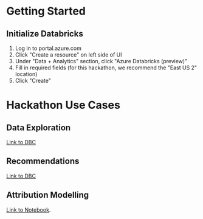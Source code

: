 
# Getting Started

## Initialize Databricks

1. Log in to portal.azure.com
2. Click "Create a resource" on left side of UI
3. Under "Data + Analytics" section, click "Azure Databricks (preview)"
4. Fill in required fields (for this hackathon, we recommend the "East US 2" location)
5. Click "Create"



# Hackathon Use Cases

## Data Exploration

[Link to DBC](https://raw.githubusercontent.com/BlueprintConsulting/dbhackathon/master/notebooks/Hackathon.dbc)


## Recommendations

[Link to DBC](https://raw.githubusercontent.com/BlueprintConsulting/dbhackathon/master/notebooks/Recommendation%20Lab.dbc)


## Attribution Modelling

[Link to Notebook](https://raw.githubusercontent.com/BlueprintConsulting/dbhackathon/master/notebooks/Attribution%20Modelling.py).
